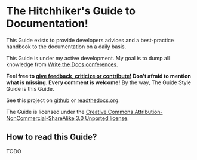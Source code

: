 The Hitchhiker's Guide to Documentation!
========================================

This Guide exists to provide developers advices and a best-practice handbook to
the documentation on a daily basis.

This Guide is under my active development. My goal is to dump all knowledge
from [Write the Docs conferences](http://conf.writethedocs.org/). 

**Feel free to [give feedback, criticize or
contribute!](https://github.com/chrismedrela/docs-guide/issues/new) Don't
afraid to mention what is missing. Every comment is welcome!** By the way, The
Guide Style Guide is this Guide.

See this project on [github](https://github.com/chrismedrela/docs-guide) or
[readthedocs.org](http://docs-guide.readthedocs.org/en/latest/).

The Guide is licensed under the [Creative Commons
Attribution-NonCommercial-ShareAlike 3.0 Unported
license](https://creativecommons.org/licenses/by-nc-sa/3.0/).

How to read this Guide?
-----------------------

TODO

<!--
Different kinds of documentation
--------------------------------

- [Tutorials](tutorials.md)
- [Presentations](presentations.md)
- [Meeting Notes](meetings.md)
- [Example Applications](exampleapps.md)
-->